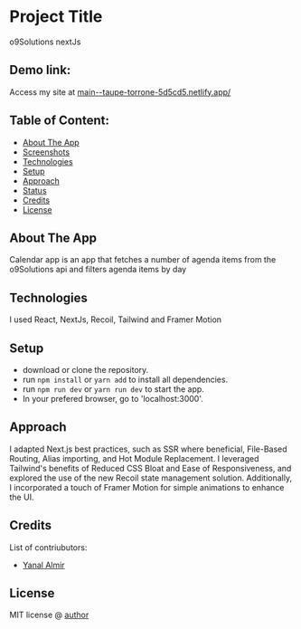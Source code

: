 # Project Title

o9Solutions nextJs

## Demo link:

Access my site at [main--taupe-torrone-5d5cd5.netlify.app/](https://main--taupe-torrone-5d5cd5.netlify.app/)

## Table of Content:

- [About The App](#about-the-app)
- [Screenshots](#screenshots)
- [Technologies](#technologies)
- [Setup](#setup)
- [Approach](#approach)
- [Status](#status)
- [Credits](#credits)
- [License](#license)

## About The App

Calendar app is an app that fetches a number of agenda items from the o9Solutions api and filters agenda items by day

## Technologies

I used React, NextJs, Recoil, Tailwind and Framer Motion

## Setup

- download or clone the repository.
- run `npm install` or `yarn add` to install all dependencies.
- run `npm run dev` or `yarn run dev` to start the app.
- In your prefered browser, go to 'localhost:3000'.

## Approach

I adapted Next.js best practices, such as SSR where beneficial, File-Based Routing, Alias importing, and Hot Module Replacement. I leveraged Tailwind's benefits of Reduced CSS Bloat and Ease of Responsiveness, and explored the use of the new Recoil state management solution. Additionally, I incorporated a touch of Framer Motion for simple animations to enhance the UI.

## Credits

List of contriubutors:

- [Yanal Almir](https://yanal.nl/)

## License

MIT license @ [author](author.com)
